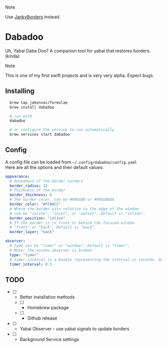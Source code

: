 > [!NOTE]
> Use [JankyBorders](https://github.com/FelixKratz/JankyBorders) instead.

# Dabadoo

Uh, Yabai Daba Doo? A companion tool for yabai that restores borders. (kinda)

> [!NOTE]
> This is one of my first swift projects and is very very alpha. Expect bugs.

## Installing

```sh
  brew tap jakenvac/formulae
  brew install dabadoo

  # run with
  dabadoo

  # or configure the service to run automatically
  brew services start dabadoo
```

## Config

A config file can be loaded from `~/.config/dabadoo/config.yaml`  
Here are all the options and their default values:

```yaml
appearance:
  # Roundness of the border corners
  border_radius: 12
  # Thickness of the border
  border_thickness: 6
  # The border color, can be #RRGGBB or #RRGGBBAA
  border_color: "#FFAACC"
  # Where the border sits relative to the edge of the window
  # can be "inline", "inset", or "outset". Default is "inline".
  border_position: "inline"
  # If the border is in front or behind the focused window
  # "front" or "back". Default is "back".
  border_layer: "back"

observer:
  # type can be "timer" or "window". Default is "timer".
  # Note: the window observer is broken
  type: "timer"
  # timer_interval is a Double representing the interval in seconds. Default is 0.5.
  timer_interval: 0.5
```

## TODO

- [ ] - Better installation methods
  - [ ] - Homebrew package
  - [ ] - Github release
- [ ] - Yabai Observer - use yabai signals to update borders
- [ ] - Background Service settings

